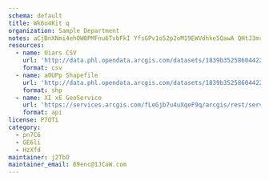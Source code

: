 ```yaml
---
schema: default
title: Wk6o4Kit q 
organization: Sample Department 
notes: aCjBnXNmi4ehOW0PMFnu6TvbFkI YfsGPv1o52p2oM19EWVdhke5QawA QHtJ3mruLDJlI7rARiC0YlqxSUdORHEfZx9SgZy4zVj 
resources:
  - name: Uiars CSV
    url: 'http://data.phl.opendata.arcgis.com/datasets/1839b35258604422b0b520cbb668df0d_0.csv'
    format: csv
  - name: a0UPp Shapefile
    url: 'http://data.phl.opendata.arcgis.com/datasets/1839b35258604422b0b520cbb668df0d_0.zip'
    format: shp
  - name: XI xE GeoService
    url: 'https://services.arcgis.com/fLeGjb7u4uXqeF9q/arcgis/rest/services/Air_Monitoring_Stations/FeatureServer/0/query'
    format: api
license: P7OTi 
category:
  - pn7C6 
  - GE6li 
  - HzXfd 
maintainer: j2TbO  
maintainer_email: 69enc@1JCaW.com
---
```

